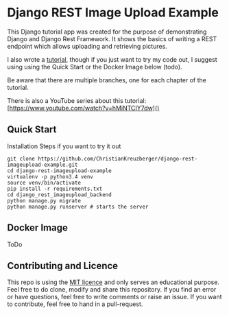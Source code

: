 # Django REST Image Upload Example
This Django tutorial app was created for the purpose of demonstrating Django and Django Rest Framework. It shows the basics
of writing a REST endpoint which allows uploading and retrieving pictures.

I also wrote a [tutorial](tutorial/README.md), though if you just want to try my code out, I suggest using using the Quick Start 
or the Docker Image below (todo).

Be aware that there are multiple branches, one for each chapter of the tutorial.

There is also a YouTube series about this tutorial:
[https://www.youtube.com/watch?v=hMiNTCIY7dw]()


## Quick Start
Installation Steps if you want to try it out
```
git clone https://github.com/ChristianKreuzberger/django-rest-imageupload-example.git
cd django-rest-imageupload-example
virtualenv -p python3.4 venv
source venv/bin/activate
pip install -r requirements.txt
cd django_rest_imageupload_backend
python manage.py migrate
python manage.py runserver # starts the server 
```


## Docker Image
ToDo

## Contributing and Licence
This repo is using the [MIT licence](LICENSE) and only serves an educational purpose. Feel free to do clone, modify and share this repository.
If you find an error or have questions, feel free to write comments or raise an issue. If you want to contribute, feel free to hand in a 
pull-request.
